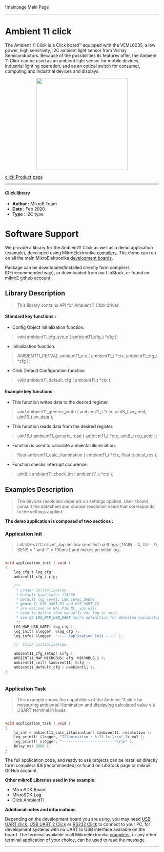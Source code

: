 \mainpage Main Page
 
---
# Ambient 11 click

 The Ambient 11 Click is a Click board™ equipped with the VEML6035,
 a low power, high sensitivity, I2C ambient light sensor from Vishay Semiconductors.
 Because of the possibilities its features offer,
 the Ambient 11 Click can be used as an ambient light sensor for mobile devices,
 industrial lighting operation, and as an optical switch for consumer,
 computing and industrial devices and displays.

<p align="center">
  <img src="https://download.mikroe.com/images/click_for_ide/ambient11_click.png" height=300px>
</p>

[click Product page](https://www.mikroe.com/ambient-11-click)

---


#### Click library 

- **Author**        : MikroE Team
- **Date**          : Feb 2020.
- **Type**          : I2C type


# Software Support

We provide a library for the Ambient11 Click 
as well as a demo application (example), developed using MikroElektronika 
[compilers](https://shop.mikroe.com/compilers). 
The demo can run on all the main MikroElektronika [development boards](https://shop.mikroe.com/development-boards).

Package can be downloaded/installed directly form compilers IDE(recommended way), or downloaded from our LibStock, or found on mikroE github account. 

## Library Description

> This library contains API for Ambient11 Click driver.

#### Standard key functions :

- Config Object Initialization function.
> void ambient11_cfg_setup ( ambient11_cfg_t *cfg ); 
 
- Initialization function.
> AMBIENT11_RETVAL ambient11_init ( ambient11_t *ctx, ambient11_cfg_t *cfg );

- Click Default Configuration function.
> void ambient11_default_cfg ( ambient11_t *ctx );


#### Example key functions :

- This function writes data to the desired register.
> void ambient11_generic_write ( ambient11_t *ctx, uint8_t wr_cmd, uint16_t wr_data );
 
- This function reads data from the desired register.
> uint16_t ambient11_generic_read ( ambient11_t *ctx, uint8_t reg_addr );

- Function is used to calculate ambiental illumination.
> float ambient11_calc_illumination ( ambient11_t *ctx, float typical_res );

- Function checks interrupt occurence.
> uint8_t ambient11_check_int ( ambient11_t *ctx );

## Examples Description


> The devices resolution depends on settings applied.
>  User should consult the datasheet and choose resolution value 
>   that corresponds to the settings applied.


**The demo application is composed of two sections :**

### Application Init 


> Initalizes I2C driver, applies low sensitiviti settings
>( GAIN = 0, DG = 0, SENS = 1 and IT = 100ms ) and makes an initial log.
 

```c

void application_init ( void )
{
    log_cfg_t log_cfg;
    ambient11_cfg_t cfg;

    /** 
     * Logger initialization.
     * Default baud rate: 115200
     * Default log level: LOG_LEVEL_DEBUG
     * @note If USB_UART_RX and USB_UART_TX 
     * are defined as HAL_PIN_NC, you will 
     * need to define them manually for log to work. 
     * See @b LOG_MAP_USB_UART macro definition for detailed explanation.
     */
    LOG_MAP_USB_UART( log_cfg );
    log_init( &logger, &log_cfg );
    log_info( &logger, "---- Application Init ----" );

    //  Click initialization.

    ambient11_cfg_setup( &cfg );
    AMBIENT11_MAP_MIKROBUS( cfg, MIKROBUS_1 );
    ambient11_init( &ambient11, &cfg );
    ambient11_default_cfg ( &ambient11 );
}
  
```

### Application Task


> This example shows the capabilities of the Ambient 11 click by measuring
>  ambiental illumination and displaying calculated value via USART terminal in luxes.
 

```c

void application_task ( void )
{
    lx_val = ambient11_calc_illumination( &ambient11, resolution );
    log_printf( &logger, "Illumination : %.2f lx \r\n",lx_val );
    log_printf( &logger, "-------------------------\r\n" );
    Delay_ms( 2000 );
}

```

The full application code, and ready to use projects can be  installed directly form compilers IDE(recommneded) or found on LibStock page or mikroE GitHub accaunt.

**Other mikroE Libraries used in the example:** 

- MikroSDK.Board
- MikroSDK.Log
- Click.Ambient11

**Additional notes and informations**

Depending on the development board you are using, you may need 
[USB UART click](https://shop.mikroe.com/usb-uart-click), 
[USB UART 2 Click](https://shop.mikroe.com/usb-uart-2-click) or 
[RS232 Click](https://shop.mikroe.com/rs232-click) to connect to your PC, for 
development systems with no UART to USB interface available on the board. The 
terminal available in all Mikroelektronika 
[compilers](https://shop.mikroe.com/compilers), or any other terminal application 
of your choice, can be used to read the message.



---

